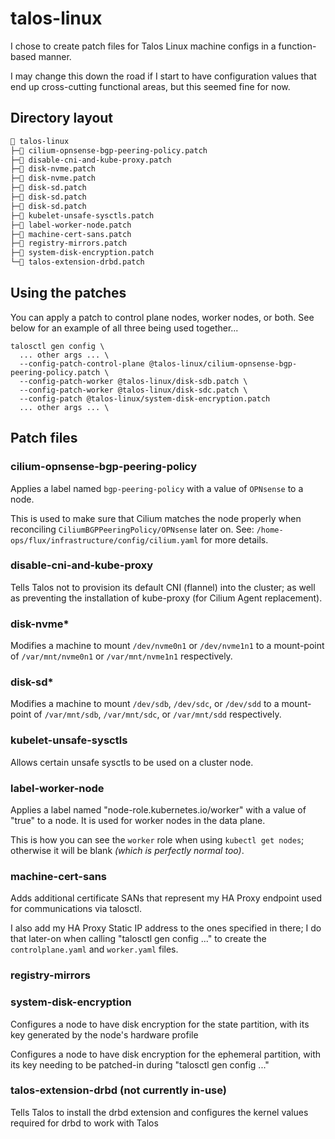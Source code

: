 # talos-linux

I chose to create patch files for Talos Linux machine configs in a function-based manner.

I may change this down the road if I start to have configuration values that end up cross-cutting functional areas, but this seemed fine for now.

## Directory layout

```sh
📂 talos-linux
├─📄 cilium-opnsense-bgp-peering-policy.patch
├─📄 disable-cni-and-kube-proxy.patch
├─📄 disk-nvme.patch
├─📄 disk-nvme.patch
├─📄 disk-sd.patch
├─📄 disk-sd.patch
├─📄 disk-sd.patch
├─📄 kubelet-unsafe-sysctls.patch
├─📄 label-worker-node.patch
├─📄 machine-cert-sans.patch
├─📄 registry-mirrors.patch
├─📄 system-disk-encryption.patch
└─📄 talos-extension-drbd.patch
```

## Using the patches

You can apply a patch to control plane nodes, worker nodes, or both. See below for an example of all three being used together...

```shell
talosctl gen config \
  ... other args ... \
  --config-patch-control-plane @talos-linux/cilium-opnsense-bgp-peering-policy.patch \
  --config-patch-worker @talos-linux/disk-sdb.patch \
  --config-patch-worker @talos-linux/disk-sdc.patch \
  --config-patch @talos-linux/system-disk-encryption.patch
  ... other args ... \
```

## Patch files

### cilium-opnsense-bgp-peering-policy

Applies a label named `bgp-peering-policy` with a value of `OPNsense` to a node.

This is used to make sure that Cilium matches the node properly when reconciling `CiliumBGPPeeringPolicy/OPNsense` later on. See: `/home-ops/flux/infrastructure/config/cilium.yaml` for more details.

### disable-cni-and-kube-proxy

Tells Talos not to provision its default CNI (flannel) into the cluster; as well as preventing the installation of kube-proxy (for Cilium Agent replacement).

### disk-nvme*

Modifies a machine to mount `/dev/nvme0n1` or `/dev/nvme1n1` to a mount-point of `/var/mnt/nvme0n1` or `/var/mnt/nvme1n1` respectively.

### disk-sd*

Modifies a machine to mount `/dev/sdb`, `/dev/sdc`, or `/dev/sdd` to a mount-point of `/var/mnt/sdb`, `/var/mnt/sdc`, or `/var/mnt/sdd` respectively.

### kubelet-unsafe-sysctls

Allows certain unsafe sysctls to be used on a cluster node.

### label-worker-node

Applies a label named "node-role.kubernetes.io/worker" with a value of "true" to a node. It is used for worker nodes in the data plane.

This is how you can see the `worker` role when using `kubectl get nodes`; otherwise it will be blank _(which is perfectly normal too)_.

### machine-cert-sans

Adds additional certificate SANs that represent my HA Proxy endpoint used for communications via talosctl.

I also add my HA Proxy Static IP address to the ones specified in there; I do that later-on when calling "talosctl gen config ..." to create the `controlplane.yaml` and `worker.yaml` files.

### registry-mirrors



### system-disk-encryption

Configures a node to have disk encryption for the state partition, with its key generated by the node's hardware profile

Configures a node to have disk encryption for the ephemeral partition, with its key needing to be patched-in during "talosctl gen config ..."

### talos-extension-drbd (not currently in-use)

Tells Talos to install the drbd extension and configures the kernel values required for drbd to work with Talos
